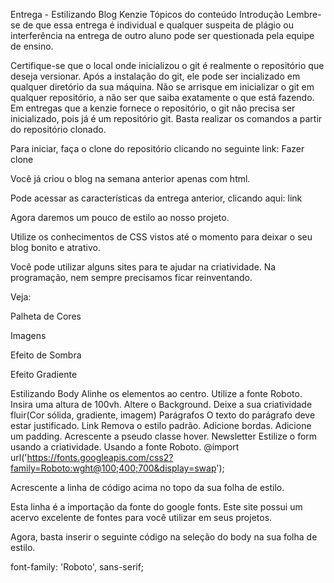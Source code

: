 

Entrega - Estilizando Blog Kenzie
Tópicos do conteúdo
Introdução
Lembre-se de que essa entrega é individual e qualquer suspeita de plágio ou interferência na entrega de outro aluno pode ser questionada pela equipe de ensino.

Certifique-se que o local onde inicializou o git é realmente o repositório que deseja versionar. Após a instalação do git, ele pode ser incializado em qualquer diretório da sua máquina. Não se arrisque em inicializar o git em qualquer repositório, a não ser que saiba exatamente o que está fazendo. Em entregas que a kenzie fornece o repositório, o git não precisa ser inicializado, pois já é um repositório git.
Basta realizar os comandos a partir do repositório clonado.⁠

⁠Para iniciar, faça o clone do repositório clicando no seguinte link: Fazer clone

Você já criou o blog na semana anterior apenas com html.

Pode acessar as características da entrega anterior, clicando aqui: link

Agora daremos um pouco de estilo ao nosso projeto.

Utilize os conhecimentos de CSS vistos até o momento para deixar o seu blog bonito e atrativo.

Você pode utilizar alguns sites para te ajudar na criatividade. Na programação, nem sempre precisamos ficar reinventando.

Veja:

Palheta de Cores

Imagens

Efeito de Sombra

Efeito Gradiente

Estilizando
Body
Alinhe os elementos ao centro.
Utilize a fonte Roboto.
Insira uma altura de 100vh.
Altere o Background.
Deixe a sua criatividade fluir(Cor sólida, gradiente, imagem)
Parágrafos
O texto do parágrafo deve estar justificado.
Link
Remova o estilo padrão.
Adicione bordas.
Adicione um padding.
Acrescente a pseudo classe hover.
Newsletter
Estilize o form usando a criatividade.
Usando a fonte Roboto.
@import url('https://fonts.googleapis.com/css2?family=Roboto:wght@100;400;700&display=swap');

Acrescente a linha de código acima no topo da sua folha de estilo.

Esta linha é a importação da fonte do google fonts. Este site possui um acervo excelente de fontes para você utilizar em seus projetos.

Agora, basta inserir o seguinte código na seleção do body na sua folha de estilo.

font-family: 'Roboto', sans-serif;

